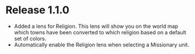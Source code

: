 # Release 1.1.0
- Added a lens for Religion. This lens will show you on the world map which towns have been converted to which religion based on a default set of colors.
- Automatically enable the Religion lens when selecting a Missionary unit.